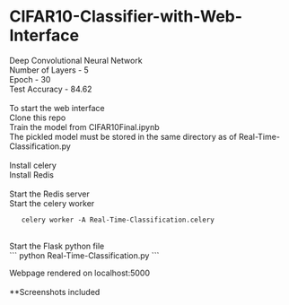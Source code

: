 # CIFAR10-Classifier-with-Web-Interface

Deep Convolutional Neural Network <br/>
Number of Layers - 5 <br/>
Epoch - 30 <br/>
Test Accuracy - 84.62 <br/>
<br/> 
To start the web interface <br/>
Clone this repo <br/>
Train the model from CIFAR10Final.ipynb <br/>
The pickled model must be stored in the same directory as of Real-Time-Classification.py <br/>
<br/> 
Install celery <br/>
Install Redis <br/>
 <br/>
 Start the Redis server <br/>
 Start the celery worker  <br/>
```
   celery worker -A Real-Time-Classification.celery
```
  <br/>
 Start the Flask python file <br/>
```
   python Real-Time-Classification.py
```
<br/>

 Webpage rendered on localhost:5000 <br/>
 <br/>
 **Screenshots included

